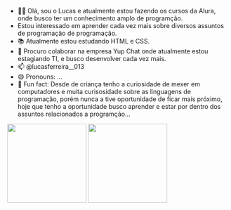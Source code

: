 - 🧑‍💻 Olá, sou o Lucas e atualmente estou fazendo os cursos da Alura, onde busco ter um conhecimento amplo de programção.
-  Estou interessado em aprender cada vez mais sobre diversos assuntos de programação de programação.
- 📚 Atualmente estou estudando HTML e CSS.
- 🎯 Procuro colaborar na empresa Yup Chat onde atualmente estou estagiando TI, e busco desenvolver cada vez mais.
- 📫 @lucasferreira__013
- 😄 Pronouns: ...
- 💭 Fun fact: Desde de criança tenho a curiosidade de mexer em computadores e muita curisosidade sobre as linguagens de programação, porém nunca a tive oportunidade de ficar mais próximo, hoje que tenho a oportunidade busco aprender e estar por dentro dos assuntos relacionados a programção...


<div>
  <img height="180em" src="https://github-readme-stats.vercel.app/api?username=LucasFerreira92&show_icons=true&theme=tokyonight" />
  <img height="180em" src="https://github-readme-stats.vercel.app/api/top-langs/?username=LucasFerreira92&layout=compact&theme=tokyonight" />
</div>

